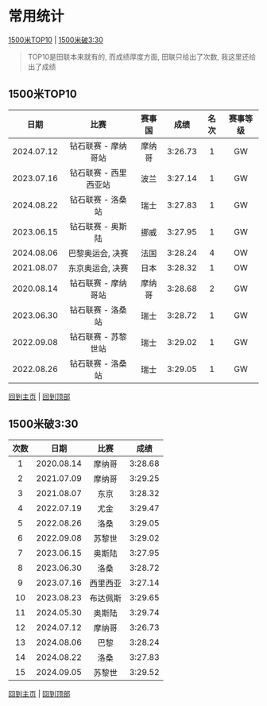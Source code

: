 # 常用统计

[1500米TOP10](#1500米TOP10) | [1500米破3:30](#1500米破3:30)

> TOP10是田联本来就有的, 而成绩厚度方面, 田联只给出了次数, 我这里还给出了成绩

## 1500米TOP10

|    日期    |         比赛          | 赛事国 |  成绩   | 名次 | 赛事等级 |
| :--------: | :-------------------: | :----: | :-----: | :--: | :------: |
| 2024.07.12 |  钻石联赛 - 摩纳哥站  | 摩纳哥 | 3:26.73 |  1   |    GW    |
| 2023.07.16 | 钻石联赛 - 西里西亚站 |  波兰  | 3:27.14 |  1   |    GW    |
| 2024.08.22 |   钻石联赛 - 洛桑站   |  瑞士  | 3:27.83 |  1   |    GW    |
| 2023.06.15 |   钻石联赛 - 奥斯陆   |  挪威  | 3:27.95 |  1   |    GW    |
| 2024.08.06 |   巴黎奥运会, 决赛    |  法国  | 3:28.24 |  4   |    OW    |
| 2021.08.07 |   东京奥运会, 决赛    |  日本  | 3:28.32 |  1   |    OW    |
| 2020.08.14 |  钻石联赛 - 摩纳哥站  | 摩纳哥 | 3:28.68 |  2   |    GW    |
| 2023.06.30 |   钻石联赛 - 洛桑站   |  瑞士  | 3:28.72 |  1   |    GW    |
| 2022.09.08 |  钻石联赛 - 苏黎世站  |  瑞士  | 3:29.02 |  1   |    GW    |
| 2022.08.26 |   钻石联赛 - 洛桑站   |  瑞士  | 3:29.05 |  1   |    GW    |

[回到主页](./Profile.md) | [回到顶部](#常用统计)

## 1500米破3:30

| 次数 |    日期    |   比赛   |  成绩   |
| :--: | :--------: | :------: | :-----: |
|  1   | 2020.08.14 |  摩纳哥  | 3:28.68 |
|  2   | 2021.07.09 |  摩纳哥  | 3:29.25 |
|  3   | 2021.08.07 |   东京   | 3:28.32 |
|  4   | 2022.07.19 |   尤金   | 3:29.47 |
|  5   | 2022.08.26 |   洛桑   | 3:29.05 |
|  6   | 2022.09.08 |  苏黎世  | 3:29.02 |
|  7   | 2023.06.15 |  奥斯陆  | 3:27.95 |
|  8   | 2023.06.30 |   洛桑   | 3:28.72 |
|  9   | 2023.07.16 | 西里西亚 | 3:27.14 |
|  10  | 2023.08.23 | 布达佩斯 | 3:29.65 |
|  11  | 2024.05.30 |  奥斯陆  | 3:29.74 |
|  12  | 2024.07.12 |  摩纳哥  | 3:26.73 |
|  13  | 2024.08.06 |   巴黎   | 3:28.24 |
|  14  | 2024.08.22 |   洛桑   | 3:27.83 |
|  15  | 2024.09.05 |  苏黎世  | 3:29.52 |

[回到主页](./Profile.md) | [回到顶部](#常用统计)